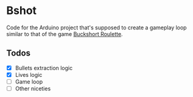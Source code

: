 # Bshot

Code for the Arduino project that's supposed to create a gameplay loop similar to that of the game [Buckshort Roulette](https://buckshotroulette.com/home).

## Todos

- [x] Bullets extraction logic
- [x] Lives logic
- [ ] Game loop
- [ ] Other niceties

